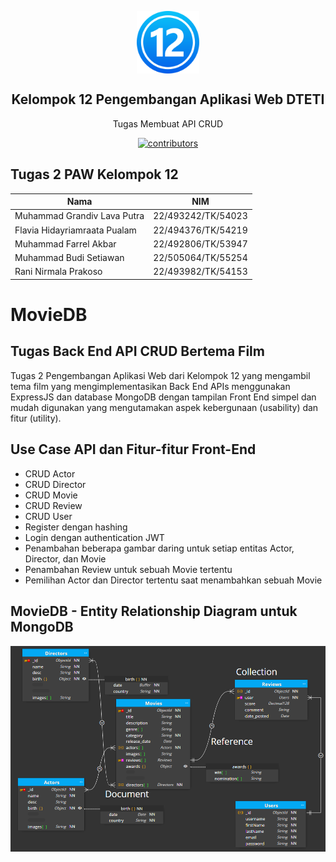 <p align="center">
 <img width="100px" src="documentation/imagesLogo.png" align="center" alt="GitHub Readme Stats" />
 <h2 align="center">Kelompok 12 Pengembangan Aplikasi Web DTETI</h2>
 <p align="center">Tugas Membuat API CRUD</p>
</p>
<p align="center">
    <a href="https://github.com/grandiv/Tugas-2-PAW-Kelompok-12/graphs/contributors">
       <img src="https://img.shields.io/badge/contributors-3-green" alt="contributors"/>
    </a>

## Tugas 2 PAW Kelompok 12

| Nama                        | NIM                |
| --------------------------- | ------------------ |
| Muhammad Grandiv Lava Putra | 22/493242/TK/54023 |
| Flavia Hidayriamraata Pualam | 22/494376/TK/54219|
| Muhammad Farrel Akbar | 22/492806/TK/53947|
| Muhammad Budi Setiawan | 22/505064/TK/55254|
| Rani Nirmala Prakoso | 22/493982/TK/54153|

# MovieDB 

## Tugas Back End API CRUD Bertema Film

Tugas 2 Pengembangan Aplikasi Web dari Kelompok 12 yang mengambil tema film yang mengimplementasikan Back End APIs menggunakan ExpressJS dan database MongoDB dengan tampilan Front End simpel dan mudah digunakan yang mengutamakan aspek kebergunaan (usability) dan fitur (utility). 

## Use Case API dan Fitur-fitur Front-End

- CRUD Actor
- CRUD Director
- CRUD Movie 
- CRUD Review
- CRUD User
- Register dengan hashing
- Login dengan authentication JWT
- Penambahan beberapa gambar daring untuk setiap entitas Actor, Director, dan Movie 
- Penambahan Review untuk sebuah Movie tertentu
- Pemilihan Actor dan Director tertentu saat menambahkan sebuah Movie

## MovieDB - Entity Relationship Diagram untuk MongoDB
![MovieDB Entity Relationship Diagram untuk MongoDB](https://github.com/grandiv/Tugas-2-PAW-Kelompok-12/blob/main/ERD.png)

